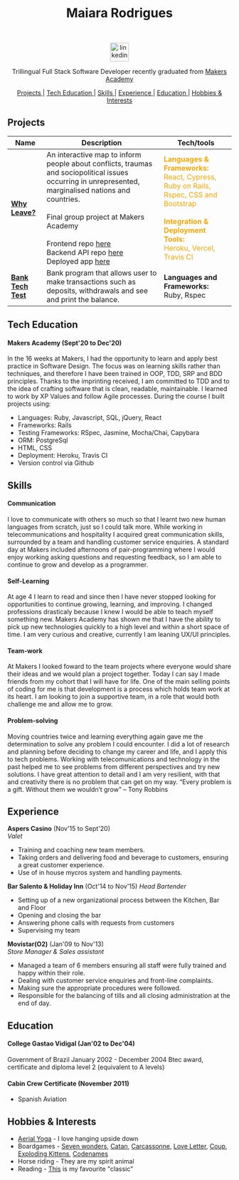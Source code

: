<div align="center"><h1> Maiara Rodrigues </h1> </br>



<p align="center">
<a href="https://www.linkedin.com/in/maiara-rdrigues/">
<img src="https://www.iconfinder.com/data/icons/logotypes/32/square-linkedin-512.png" alt="linkedin" hspace="50" height="42" width="42"></a>

Trillingual Full Stack Software Developer recently graduated from [Makers Academy](https://makers.tech/)</div>
<div align="center">


[Projects ](#projects) |
[Tech Education ](#tech-education) |
[Skills ](#skills) |
[Experience ](#experience) |
[Education ](#education) |
[Hobbies & Interests ](#hobbies-&-interests)

</div>


## Projects

| Name                         | Description       | Tech/tools        |
| ---------------------------- | ----------------- | ----------------- |
[**Why Leave?**](https://github.com/timcastillogill/Why_Leave_Front_End) | An interactive map to inform people about conflicts, traumas and sociopolitical issues occurring in unrepresented, marginalised nations and countries. <br><br>Final group project at Makers Academy<br><br>Frontend repo [here](https://github.com/timcastillogill/Why_Leave_Front_End) <br>Backend API repo [here](https://github.com/Joshuamac2/Why-leave-backend) <br>Deployed app [here](https://why-leave.vercel.app/) | <span style="color:orange">**Languages & Frameworks:**<br>React, Cypress, Ruby on Rails, Rspec, CSS and Bootstrap<br><br>**Integration & Deployment Tools:** <br>Heroku, Vercel, Travis CI  |</span>
[**Bank Tech Test**](https://github.com/MaiaraRodrigues/bank-tech-test.git) | Bank program that allows user to make transactions such as deposits, withdrawals and see and print the balance. | **Languages and Frameworks:**<br> Ruby, Rspec</br>

## Tech Education

#### Makers Academy (Sept'20 to Dec'20)

In the 16 weeks at Makers, I had the opportunity to learn and apply best practice in Software Design. The focus was on learning skills rather than techniques, and therefore I have been trained in OOP, TDD, SRP and BDD principles. Thanks to the imprinting received, I am committed to TDD and to the idea of crafting software that is clean, readable, maintainable. I learned to work by XP Values and follow Agile processes. During the course I built projects using:

- Languages: Ruby, Javascript, SQL, jQuery, React
- Frameworks: Rails
- Testing Frameworks: RSpec, Jasmine, Mocha/Chai, Capybara
- ORM:  PostgreSql
- HTML, CSS
- Deployment: Heroku, Travis CI
- Version control via Github 

## Skills

#### Communication 

I love to communicate with others so much so that I learnt two new human languages from scratch, just so I could talk more. While working in telecommunications and hospitality I acquired great communication skills, surrounded by a team and handling customer service enquiries. 
A standard day at Makers included afternoons of pair-programming where I would enjoy working asking questions and requesting feedback, so I am able to continue to grow and develop as a programmer.


#### Self-Learning 

At age 4 I learn to read and since then I have never stopped looking for opportunities to continue growing, learning, and improving. I changed professions drasticaly because I knew I would be able to teach myself something new. Makers Academy has shown me that I have the ability to pick up new technologies quickly to a high level and within a short space of time. I am very curious and creative, currently I am leaning UX/UI principles. 


#### Team-work 

At Makers I looked foward to the team projects where everyone would share their ideas and we would plan a project together. Today I can say I made friends from my cohort that I will have for life. One of the main selling points of coding for me is that development is a process which holds team work at its heart. I am looking to join a supportive team, in a role that would both challenge me and allow me to grow. 

#### Problem-solving

Moving countries twice and learning everything again gave me the determination to solve any problem I could encounter. I did a lot of research and planning before deciding to change my career and life, and I apply this to tech problems. Working with telecomunications and technology in the past helped me to see problems from different perspectives and try new solutions. I have great attention to detail and I am very resilient, with that and creativity there is no problem that can get on my way. 
“Every problem is a gift. Without them we wouldn’t grow” – Tony Robbins


## Experience

**Aspers Casino** (Nov'15 to Sept'20)   
_Valet_

- Training and coaching new team
members.
- Taking orders and delivering food and
beverage to customers, ensuring a great
customer experience.
- Use of in house mycros system and
handling payments.

**Bar Salento & Holiday Inn** (Oct'14 to Nov'15)
_Head Bartender_

- Setting up of a new organizational process between the Kitchen, Bar and Floor
- Opening and closing the bar
- Answering phone calls with requests from customers
- Supervising my team


**Movistar(O2)** (Jan'09 to Nov'13)  
_Store Manager & Sales assistant_

- Managed a team of 6 members ensuring
all staff were fully trained and happy
within their role.
- Dealing with customer service enquiries
and front-line complaints.
- Making sure the appropriate procedures
were followed.
- Responsible for the balancing of tills and
all closing administration at the end of day.


## Education

#### College Gastao Vidigal (Jan'02 to Dec'04)

Government of Brazil
January 2002 - December 2004
Btec award, certificate and
diploma level 2
(equivalent to A levels)

#### Cabin Crew Certificate (November 2011)

- Spanish Aviation


## Hobbies & Interests

- [Aerial Yoga](https://thehotyogaspot.com/blog/what-is-aerial-yoga-and-what-are-the-benefits) - I love hanging upside down
- Boardgames - [Seven wonders](https://boardgamegeek.com/boardgame/68448/7-wonders), [Catan](https://boardgamegeek.com/boardgame/13/catan), [Carcassonne](https://boardgamegeek.com/boardgame/822/carcassonne), [Love Letter](https://boardgamegeek.com/boardgame/129622/love-letter), [Coup](https://boardgamegeek.com/boardgame/131357/coup), [Exploding Kittens](https://boardgamegeek.com/boardgame/172225/exploding-kittens), [Codenames](https://boardgamegeek.com/boardgame/178900/codenames)
- Horse riding - They are my spirit animal 
- Reading - [This](https://en.wikipedia.org/wiki/Choke_(novel)) is my favourite "classic"
